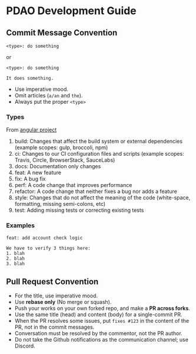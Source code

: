 # PDAO Development Guide

## Commit Message Convention

```
<type>: do something
```

or

```
<type>: do something

It does something.
```

- Use imperative mood.
- Omit articles (`a/an` and `the`).
- Always put the proper `<type>`

### Types
From [angular project](https://github.com/angular/angular/blob/22b96b9/CONTRIBUTING.md#-commit-message-guidelines)

1. build: Changes that affect the build system or external dependencies (example scopes: gulp, broccoli, npm)
1. ci: Changes to our CI configuration files and scripts (example scopes: Travis, Circle, BrowserStack, SauceLabs)
1. docs: Documentation only changes
1. feat: A new feature
1. fix: A bug fix
1. perf: A code change that improves performance
1. refactor: A code change that neither fixes a bug nor adds a feature
1. style: Changes that do not affect the meaning of the code (white-space, formatting, missing semi-colons, etc)
1. test: Adding missing tests or correcting existing tests

### Examples
```
feat: add account check logic

We have to verify 3 things here:
1. blah
2. blah
3. blah
```

## Pull Request Convention
- For the title, use imperative mood.
- Use **rebase only** (No merge or squash).
- Push your works on your own forked repo, and make a **PR across forks**.
- Use the same title (head) and content (body) for a single-commit PR.
- When the PR resolves some issues, put `fixes #123` in the content of the PR, not in the commit messages.
- Conversation must be resolved by the commentor, not the PR author.
- Do not take the Github notifications as the communication channel; use Discord. 
